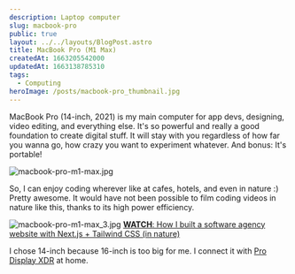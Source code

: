 ```yaml
---
description: Laptop computer
slug: macbook-pro
public: true
layout: ../../layouts/BlogPost.astro
title: MacBook Pro (M1 Max)
createdAt: 1663205542000
updatedAt: 1663138785310
tags:
  - Computing
heroImage: /posts/macbook-pro_thumbnail.jpg
---
```


MacBook Pro (14-inch, 2021) is my main computer for app devs, designing, video editing, and everything else.
It's so powerful and really a good foundation to create digital stuff. It will stay with you regardless of how far you wanna go, how crazy you want to experiment whatever. And bonus: It's portable!

![macbook-pro-m1-max.jpg](/posts/macbook-pro_macbook-pro-m1-max-jpg.jpg)

So, I can enjoy coding wherever like at cafes, hotels, and even in nature :) Pretty awesome.
It would have not been possible to film coding videos in nature like this, thanks to its high power efficiency.

![macbook-pro-m1-max_3.jpg](/posts/macbook-pro_macbook-pro-m1-max-3-jpg.jpg)
[**WATCH**: How I built a software agency website with Next.js + Tailwind CSS (in nature)](https://www.youtube.com/watch?v=GznmPACXBlY)

I chose 14-inch because 16-inch is too big for me. I connect it with [Pro Display XDR](/posts/pro-display-xdr)
at home.
